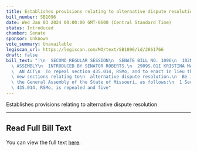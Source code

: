 ```yaml
---
title: Establishes provisions relating to alternative dispute resolution
bill_number: SB1096
date: Wed Jan 03 2024 00:00:00 GMT-0600 (Central Standard Time)
status: Introduced
chamber: Senate
sponsor: Unknown
vote_summary: Unavailable
legiscan_url: https://legiscan.com/MO/text/SB1096/id/2861766
draft: false
bill_text: "|\n  SECOND REGULAR SESSION\n  SENATE BILL NO. 1096\n  102ND GENERA L\
  \ ASSEMBLY\n  INTRODUCED BY SENATOR ROBERTS.\n  2909S.01I KRISTINA MARTIN, Secretary\n\
  \  AN ACT\n  To repeal section 435.014, RSMo, and to enact in lieu thereof five\
  \ new sections relating to\n  alternative dispute resolution.\n  Be it enacted by\
  \ the General Assembly of the State of Missouri, as follows:\n  1 Section A. Section\
  \ 435.014, RSMo, is repealed and five"
---
```

Establishes provisions relating to alternative dispute resolution

---

## Read Full Bill Text

You can view the full text [here](https://legiscan.com/MO/text/SB1096/id/2861766).
